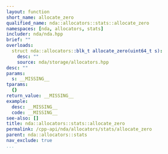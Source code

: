 ```yaml
---
layout: function
short_name: allocate_zero
qualified_name: nda::allocators::stats::allocate_zero
namespaces: [nda, allocators, stats]
includer: nda/nda.hpp
brief: ""
overloads:
  struct nda::allocators::blk_t allocate_zero(uint64_t s):
    desc: ""
    source: nda/storage/allocators.hpp
desc: ""
params:
  s: __MISSING__
tparams:
  {}
return_value: __MISSING__
example:
  desc: __MISSING__
  code: __MISSING__
see-also: []
title: nda::allocators::stats::allocate_zero
permalink: /cpp-api/nda/allocators/stats/allocate_zero
parent: nda::allocators::stats
nav_exclude: true
...
```


